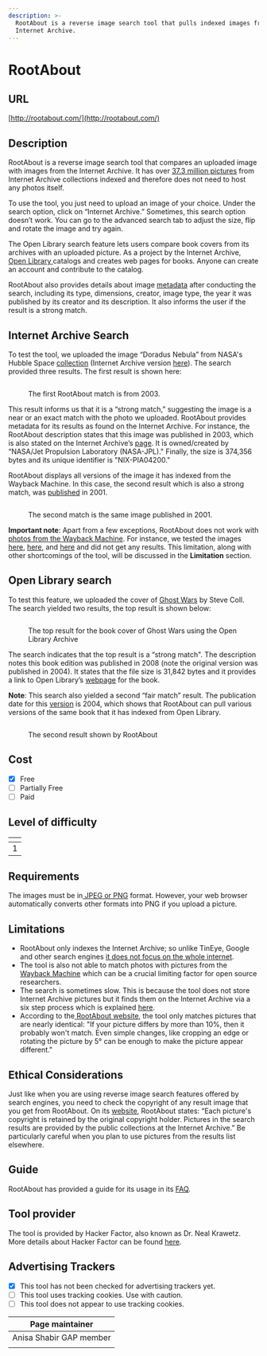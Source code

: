 ```yaml
---
description: >-
  RootAbout is a reverse image search tool that pulls indexed images from the
  Internet Archive.
---
```


# RootAbout

## URL

[http://rootabout.com/](http://rootabout.com/)

## Description

RootAbout is a reverse image search tool that compares an uploaded image with images from the Internet Archive. It has over [37.3 million pictures](https://rootabout.com/faq.php#What%20has%20RootAbout%20indexed) from Internet Archive collections indexed and therefore does not need to host any photos itself.

To use the tool, you just need to upload an image of your choice. Under the search option, click on “Internet Archive.” Sometimes, this search option doesn’t work. You can go to the advanced search tab to adjust the size, flip and rotate the image and try again.

The Open Library search feature lets users compare book covers from its archives with an uploaded picture. As a project by the Internet Archive, [Open Library ](https://openlibrary.org/)catalogs and creates web pages for books. Anyone can create an account and contribute to the catalog.

RootAbout also provides details about image [metadata](https://rootabout.com/faq.php#What%20is%20RootAbout) after conducting the search, including its type, dimensions, creator, image type, the year it was published by its creator and its description. It also informs the user if the result is a strong match.

## Internet Archive Search

To test the tool, we uploaded the image “Doradus Nebula” from NASA's Hubble Space [collection](https://hubblesite.org/contents/media/images/2001/21/1080-Image.html) (Internet Archive version [here](https://archive.org/details/NIX-PIA04200)). The search provided three results. The first result is shown here:

<figure><img src=".gitbook/assets/Root About search result.png" alt=""><figcaption><p>The first RootAbout match is from 2003.</p></figcaption></figure>

This result informs us that it is a “strong match,” suggesting the image is a near or an exact match with the photo we uploaded. RootAbout provides metadata for its results as found on the Internet Archive. For instance, the RootAbout description states that this image was published in 2003, which is also stated on the Internet Archive’s [page](https://archive.org/details/NIX-PIA04200). It is owned/created by “NASA/Jet Propulsion Laboratory (NASA-JPL)." Finally, the size is 374,356 bytes and its unique identifier is "NIX-PIA04200."

RootAbout displays all versions of the image it has indexed from the Wayback Machine. In this case, the second result which is also a strong match, was [published](https://archive.org/details/PLAN-PIA04200) in 2001.

<figure><img src=".gitbook/assets/Screenshot 2025-01-19 at 6.25.42 PM.png" alt=""><figcaption><p>The second match is the same image published in 2001.</p></figcaption></figure>

**Important note**: Apart from a few exceptions, RootAbout does not work with [photos from the Wayback Machine](https://rootabout.com/faq.php#What%20has%20RootAbout%20indexed). For instance, we tested the images [here](https://archive.org/details/dr_future-map-of-the-world-10902000), [here](https://archive.org/details/speed-1970_20220823_1758), and [here](https://archive.org/details/contact_fingerlakes1_5381) and did not get any results. This limitation, along with other shortcomings of the tool, will be discussed in the **Limitation** section.

## **Open Library search**

To test this feature, we uploaded the cover of [Ghost Wars](https://en.wikipedia.org/wiki/Ghost_Wars) by Steve Coll. The search yielded two results, the top result is shown below:

<figure><img src=".gitbook/assets/Screenshot 2025-01-19 at 4.34.53 PM.png" alt=""><figcaption><p>The top result for the book cover of Ghost Wars using the Open Library Archive</p></figcaption></figure>

The search indicates that the top result is a “strong match". The description notes this book edition was published in 2008 (note the original version was published in 2004). It states that the file size is 31,842 bytes and it provides a link to Open Library’s [webpage](https://openlibrary.org/books/OL24251547M/Ghost_Wars) for the book.

**Note**: This search also yielded a second “fair match” result. The publication date for this [version](https://openlibrary.org/books/OL7361460M/Ghost_Wars) is 2004, which shows that RootAbout can pull various versions of the same book that it has indexed from Open Library.

<figure><img src=".gitbook/assets/Screenshot 2025-01-19 at 4.49.28 PM.png" alt=""><figcaption><p>The second result shown by RootAbout</p></figcaption></figure>

## Cost

* [x] Free
* [ ] Partially Free
* [ ] Paid

## Level of difficulty

<table><thead><tr><th data-type="rating" data-max="5"></th></tr></thead><tbody><tr><td>1</td></tr></tbody></table>

## Requirements

The images must be in[ JPEG or PNG](https://rootabout.com/faq.php#What%20can%20I%20upload) format. However, your web browser automatically converts other formats into PNG if you upload a picture.

## Limitations

* RootAbout only indexes the Internet Archive; so unlike TinEye, Google and other search engines [it does not focus on the whole internet](https://rootabout.com/faq.php#Why%20doesnt%20my%20image%20match).
* The tool is also not able to match photos with pictures from the [Wayback Machine](https://bellingcat.gitbook.io/toolkit/more/all-tools/internet-archive) which can be a crucial limiting factor for open source researchers.
* The search is sometimes slow. This is because the tool does not store Internet Archive pictures but it finds them on the Internet Archive via a six step process which is explained [here](https://rootabout.com/faq.php#Why%20is%20RootAbout%20sometimes%20slow).
* According to the[ RootAbout website](https://rootabout.com/faq.php#What%20kinds%20of%20pictures%20will%20match), the tool only matches pictures that are nearly identical: "If your picture differs by more than 10%, then it probably won't match. Even simple changes, like cropping an edge or rotating the picture by 5° can be enough to make the picture appear different."

## Ethical Considerations

Just like when you are using reverse image search features offered by search engines, you need to check the copyright of any result image that you get from RootAbout. On its [website](https://rootabout.com/faq.php), RootAbout states: “Each picture's copyright is retained by the original copyright holder. Pictures in the search results are provided by the public collections at the Internet Archive.” Be particularly careful when you plan to use pictures from the results list elsewhere.

## Guide

RootAbout has provided a guide for its usage in its [FAQ](https://rootabout.com/faq.php).

## Tool provider

The tool is provided by Hacker Factor, also known as Dr. Neal Krawetz. More details about Hacker Factor can be found [here](https://www.hackerfactor.com/about.php).

## Advertising Trackers

* [x] This tool has not been checked for advertising trackers yet.
* [ ] This tool uses tracking cookies. Use with caution.
* [ ] This tool does not appear to use tracking cookies.

| Page maintainer         |
| ----------------------- |
| Anisa Shabir GAP member |
|                         |
